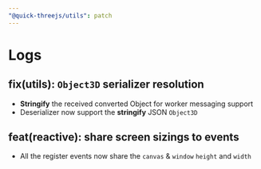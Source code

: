 ```yaml
---
"@quick-threejs/utils": patch
---
```


# Logs

## fix(utils): `Object3D` serializer resolution

- **Stringify** the received converted Object for worker messaging support
- Deserializer now support the **stringify** JSON `Object3D`

## feat(reactive): share screen sizings to events

- All the register events now share the `canvas` & `window` `height` and `width`
